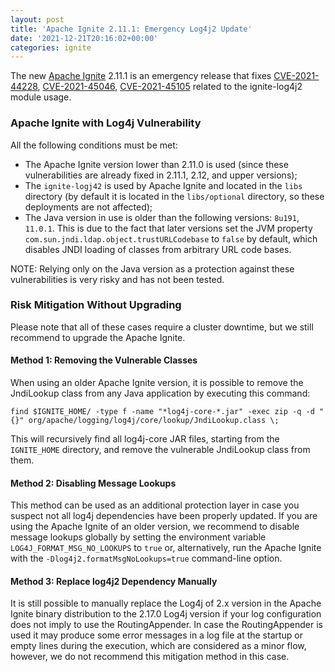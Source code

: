 ```yaml
---
layout: post
title: 'Apache Ignite 2.11.1: Emergency Log4j2 Update'
date: '2021-12-21T20:16:02+00:00'
categories: ignite
---
```

<p>The new <a href="https://ignite.apache.org/">Apache Ignite</a> 2.11.1 is an emergency release that fixes 
<a href="https://cve.mitre.org/cgi-bin/cvename.cgi?name=CVE-2021-44228">CVE-2021-44228</a>, 
<a href="https://cve.mitre.org/cgi-bin/cvename.cgi?name=CVE-2021-45046">CVE-2021-45046</a>,
<a href="https://cve.mitre.org/cgi-bin/cvename.cgi?name=CVE-2021-45105">CVE-2021-45105</a> related to the ignite-log4j2 module usage.</p>
<h3 id="apache-ignite-with-log4j-vulnerability">Apache Ignite with Log4j Vulnerability</h3>
<p>All the following conditions must be met:</p>
<ul>
<li>The Apache Ignite version lower than 2.11.0 is used (since these vulnerabilities are already fixed in 2.11.1, 2.12, and upper versions);</li>
<li>The <code>ignite-logj42</code> is used by Apache Ignite and located in the <code>libs</code> directory (by default it is located in the <code>libs/optional</code> 
directory, so these deployments are not affected);</li>
<li>The Java version in use is older than the following versions: <code>8u191</code>, <code>11.0.1</code>. This is due to the fact that later versions 
set the JVM property <code>com.sun.jndi.ldap.object.trustURLCodebase</code> to <code>false</code> by default, which disables JNDI loading of classes 
from arbitrary URL code bases. </li>
</ul>
<p>NOTE: Relying only on the Java version as a protection against these vulnerabilities is very risky and has not been tested.</p>
<h3 id="risk-mitigation-without-upgrading">Risk Mitigation Without Upgrading</h3>
<p>Please note that all of these cases require a cluster downtime, but we still recommend to upgrade the Apache Ignite.</p>
<h4 id="method-1-removing-the-vulnerable-classes">Method 1: Removing the Vulnerable Classes</h4>
<p>When using an older Apache Ignite version, it is possible to remove the JndiLookup class from any Java application by 
executing this command:</p>
<pre><code class="lang-shell">find <span class="hljs-variable">$IGNITE_HOME</span>/ -<span class="hljs-keyword">type</span> f -name <span class="hljs-string">"*log4j-core-*.jar"</span> -exec <span class="hljs-keyword">zip</span> -q -<span class="hljs-keyword">d</span> <span class="hljs-string">"{}"</span> org/apache/logging/log4j/core/<span class="hljs-keyword">lookup</span>/JndiLookup.<span class="hljs-keyword">class</span> \;
</code></pre>
<p>This will recursively find all log4j-core JAR files, starting from the <code>IGNITE_HOME</code> directory, and remove the vulnerable 
JndiLookup class from them.</p>
<h4 id="method-2-disabling-message-lookups">Method 2: Disabling Message Lookups</h4>
<p>This method can be used as an additional protection layer in case you suspect not all log4j dependencies have been 
properly updated. If you are using the Apache Ignite of an older version, we recommend to disable message lookups globally
by setting the environment variable <code>LOG4J_FORMAT_MSG_NO_LOOKUPS</code> to <code>true</code> or, alternatively, run the Apache Ignite with 
the <code>‐Dlog4j2.formatMsgNoLookups=true</code> command-line option.</p>
<h4 id="method-3-replace-log4j2-dependency-manually">Method 3: Replace log4j2 Dependency Manually</h4>
<p>It is still possible to manually replace the Log4j of 2.x version in the Apache Ignite binary distribution to the 2.17.0 Log4j 
version if your log configuration does not imply to use the RoutingAppender. In case the RoutingAppender is used it may produce 
some error messages in a log file at the startup or empty lines during the execution, which are considered as a minor flow, 
however, we do not recommend this mitigation method in this case.</p>
